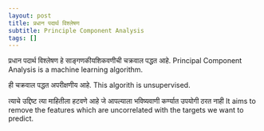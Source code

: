 ```yaml
---
layout: post
title: प्रधान पदार्थ विश्लेषण 
subtitle: Principle Component Analysis
tags: []
---
```

प्रधान पदार्थ विश्लेषण हे साङ्गणकीयशिकवणीची चक्रवाल पद्धत आहे.
Principal Component Analysis is a machine learning algorithm.

ही चक्रवाल पद्धत अपरीक्षणीय आहे.
This algorith is unsupervised.


त्याचे उद्दिष्ट त्या माहितीला हटवणे आहे जे आपल्याला भविष्यवाणी कर्ण्यात उपयोगी ठरत नाही
It aims to remove the features which are uncorrelated with the targets we want to predict.

